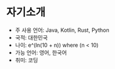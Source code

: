 # 자기소개

- 주 사용 언어: Java, Kotlin, Rust, Python
- 국적: 대한민국
- 나이: e^(ln(10 + n)) where (n < 10)
- 가능 언어: 영어, 한국어
- 취미: 코딩
